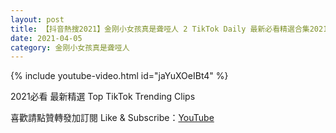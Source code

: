 ```yaml
---
layout: post
title: 【抖音熱搜2021】金刚小女孩真是聋哑人 2 TikTok Daily 最新必看精選合集2021 04 05
date: 2021-04-05
category: 金刚小女孩真是聋哑人
---
```


{% include youtube-video.html id="jaYuXOeIBt4" %}

2021必看 最新精選 Top TikTok Trending Clips

喜歡請點贊轉發加訂閱 Like & Subscribe：[YouTube](https://www.youtube.com/channel/UCAoR7VcanIPd04uEq_GIylA/videos)

